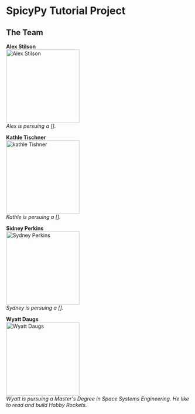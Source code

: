 # SpicyPy Tutorial Project

## The Team



**Alex Stilson** <br>
<img src="{{ '/Pics/InsertImageHere.jpg' | relative_url }}" 
     width="200" 
     alt="Alex Stilson"> <br>
*Alex is persuing a [].* <br>

**Kathle Tischner** <br>
<img src="{{ '/Pics/InsertImageHere.jpg' | relative_url }}" 
     width="200" 
     alt="kathle Tishner"> <br>
*Kathle is persuing a [].* <br>

**Sidney Perkins** <br>
<img src="{{ '/Pics/InsertImageHere.jpg' | relative_url }}" 
     width="200" 
     alt="Sydney Perkins"> <br>
*Sydney is persuing a [].* <br>

**Wyatt Daugs** <br>
<img src="{{ '/Pics/Wyatt_Profile.jpg' | relative_url }}" 
     width="200" 
     alt="Wyatt Daugs"> <br>
*Wyatt is pursuing a Master's Degree in Space Systems Engineering. He like to read and build Hobby Rockets.* <br>
